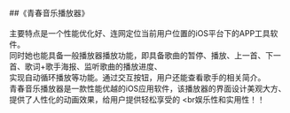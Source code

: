 ##《青春音乐播放器》
<br>
<br>主要特点是一个性能优化好、连网定位当前用户位置的iOS平台下的APP工具软件。
<br>同时她也能具备一般播放器播放功能，即具备歌曲的暂停、播放、上一首、下一首、歌词+歌手海报、监听歌曲的播放进度、
<br>实现自动循环播放等功能。通过交互按钮，用户还能查看歌手的相关简介。
<br>青春音乐播放器是一款性能优越的iOS应用软件，该播放器的界面设计美观大方、提供了人性化的动画效果，给用户提供轻松享受的
<br娱乐性和实用性！！
